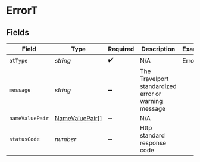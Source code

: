 # ErrorT


## Fields

| Field                                                   | Type                                                    | Required                                                | Description                                             | Example                                                 |
| ------------------------------------------------------- | ------------------------------------------------------- | ------------------------------------------------------- | ------------------------------------------------------- | ------------------------------------------------------- |
| `atType`                                                | *string*                                                | :heavy_check_mark:                                      | N/A                                                     | Error                                                   |
| `message`                                               | *string*                                                | :heavy_minus_sign:                                      | The Travelport standardized error or warning message    |                                                         |
| `nameValuePair`                                         | [NameValuePair](../../models/shared/namevaluepair.md)[] | :heavy_minus_sign:                                      | N/A                                                     |                                                         |
| `statusCode`                                            | *number*                                                | :heavy_minus_sign:                                      | Http standard response code                             |                                                         |